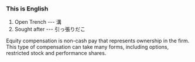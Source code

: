 ### This is English

1. Open Trench --- 溝
2. Sought after --- 引っ張りだこ

Equity compensation is non-cash pay that represents ownership in the firm. This type of compensation can take many forms, including options, restricted stock and performance shares.
